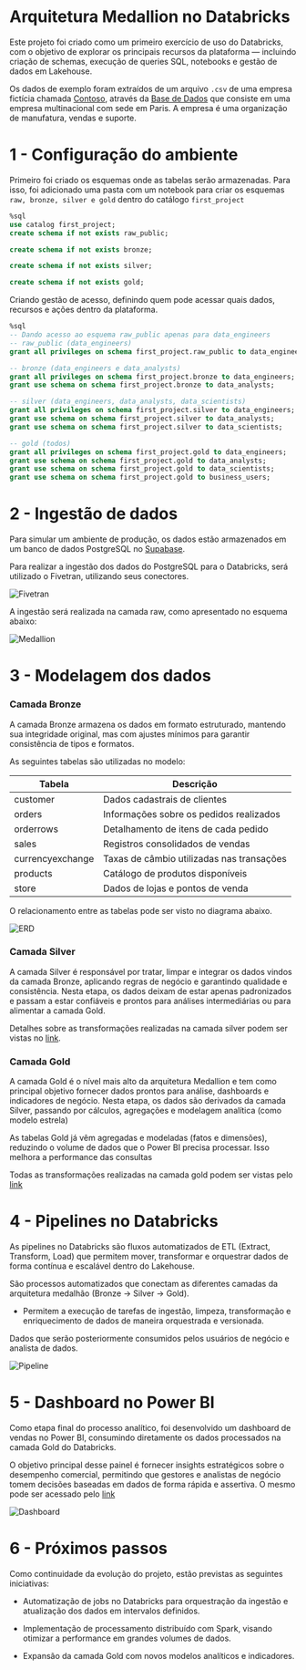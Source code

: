 # Arquitetura Medallion no Databricks

Este projeto foi criado como um primeiro exercício de uso do Databricks, com o objetivo de explorar os principais recursos da plataforma — incluindo criação de schemas, execução de queries SQL, notebooks e gestão de dados em Lakehouse.

Os dados de exemplo foram extraídos de um arquivo `.csv` de uma empresa fictícia chamada [Contoso](https://learn.microsoft.com/pt-br/microsoft-365/enterprise/contoso-overview?view=o365-worldwide), através da [Base de Dados](https://github.com/sql-bi/Contoso-Data-Generator-V2-Data/releases/tag/ready-to-use-data) que consiste em uma empresa multinacional com sede em Paris. A empresa é uma organização de manufatura, vendas e suporte.

# 1 - Configuração do ambiente
Primeiro foi criado os esquemas onde as tabelas serão armazenadas. Para isso, foi adicionado uma pasta com um notebook para criar os esquemas `raw, bronze, silver e gold` dentro do catálogo `first_project`

```sql
%sql
use catalog first_project;
create schema if not exists raw_public;

create schema if not exists bronze;

create schema if not exists silver;

create schema if not exists gold;
```

Criando gestão de acesso, definindo quem pode acessar quais dados, recursos e ações dentro da plataforma.

```sql
%sql
-- Dando acesso ao esquema raw_public apenas para data_engineers
-- raw_public (data_engineers)
grant all privileges on schema first_project.raw_public to data_engineers;

-- bronze (data_engineers e data_analysts)
grant all privileges on schema first_project.bronze to data_engineers;
grant use schema on schema first_project.bronze to data_analysts;

-- silver (data_engineers, data_analysts, data_scientists)
grant all privileges on schema first_project.silver to data_engineers;
grant use schema on schema first_project.silver to data_analysts;
grant use schema on schema first_project.silver to data_scientists;

-- gold (todos)
grant all privileges on schema first_project.gold to data_engineers;
grant use schema on schema first_project.gold to data_analysts;
grant use schema on schema first_project.gold to data_scientists;
grant use schema on schema first_project.gold to business_users;
```

# 2 - Ingestão de dados
Para simular um ambiente de produção, os dados estão armazenados em um banco de dados PostgreSQL no [Supabase](https://supabase.com/).

Para realizar a ingestão dos dados do PostgreSQL para o Databricks, será utilizado o Fivetran, utilizando seus conectores.

![Fivetran](./images/fivetran.png)

A ingestão será realizada na camada raw, como apresentado no esquema abaixo:

![Medallion](/images/medallion.png)

# 3 - Modelagem dos dados

### Camada Bronze
A camada Bronze armazena os dados em formato estruturado, mantendo sua integridade original, mas com ajustes mínimos para garantir consistência de tipos e formatos.

As seguintes tabelas são utilizadas no modelo:

| Tabela           | Descrição                                       |
|------------------|-------------------------------------------------|
| customer         | Dados cadastrais de clientes                    |
| orders           | Informações sobre os pedidos realizados         |
| orderrows        | Detalhamento de itens de cada pedido            |
| sales            | Registros consolidados de vendas                |
| currencyexchange | Taxas de câmbio utilizadas nas transações       |
| products         | Catálogo de produtos disponíveis                |
| store            | Dados de lojas e pontos de venda                |

O relacionamento entre as tabelas pode ser visto no diagrama abaixo.

![ERD](/images/erd_antes.png)

### Camada Silver
A camada Silver é responsável por tratar, limpar e integrar os dados vindos da camada Bronze, aplicando regras de negócio e garantindo qualidade e consistência.
Nesta etapa, os dados deixam de estar apenas padronizados e passam a estar confiáveis e prontos para análises intermediárias ou para alimentar a camada Gold.

Detalhes sobre as transformações realizadas na camada silver podem ser vistas no [link](https://github.com/diogo-minoru/first_project_databricks/tree/main/silver).

### Camada Gold
A camada Gold é o nível mais alto da arquitetura Medallion e tem como principal objetivo fornecer dados prontos para análise, dashboards e indicadores de negócio.
Nesta etapa, os dados são derivados da camada Silver, passando por cálculos, agregações e modelagem analítica (como modelo estrela)

As tabelas Gold já vêm agregadas e modeladas (fatos e dimensões), reduzindo o volume de dados que o Power BI precisa processar. Isso melhora a performance das consultas

Todas as transformações realizadas na camada gold podem ser vistas pelo [link](https://github.com/diogo-minoru/first_project_databricks/tree/main/gold)

# 4 - Pipelines no Databricks
As pipelines no Databricks são fluxos automatizados de ETL (Extract, Transform, Load) que permitem mover, transformar e orquestrar dados de forma contínua e escalável dentro do Lakehouse.

São processos automatizados que conectam as diferentes camadas da arquitetura medalhão (Bronze → Silver → Gold).
* Permitem a execução de tarefas de ingestão, limpeza, transformação e enriquecimento de dados de maneira orquestrada e versionada.

Dados que serão posteriormente consumidos pelos usuários de negócio e analista de dados.

![Pipeline](/images/pipelinedatabricks.png)

# 5 - Dashboard no Power BI
Como etapa final do processo analítico, foi desenvolvido um dashboard de vendas no Power BI, consumindo diretamente os dados processados na camada Gold do Databricks.

O objetivo principal desse painel é fornecer insights estratégicos sobre o desempenho comercial, permitindo que gestores e analistas de negócio tomem decisões baseadas em dados de forma rápida e assertiva.
O mesmo pode ser acessado pelo [link](https://app.powerbi.com/view?r=eyJrIjoiZDhlNjg1YzAtYTk3NS00NDc5LWI0ZDUtNjc2NjJmZjZjNDVjIiwidCI6Ijg4NTA2YTc5LWZlYTctNDAwYS1hOTc4LTc1ZjAxMGYzMDcxZiJ9)

![Dashboard](/images/dashboard.png)

# 6 - Próximos passos
Como continuidade da evolução do projeto, estão previstas as seguintes iniciativas:

* Automatização de jobs no Databricks para orquestração da ingestão e atualização dos dados em intervalos definidos.

* Implementação de processamento distribuído com Spark, visando otimizar a performance em grandes volumes de dados.

* Expansão da camada Gold com novos modelos analíticos e indicadores.
